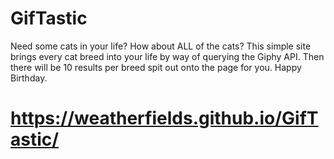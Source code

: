 # GifTastic

Need some cats in your life? How about ALL of the cats? 
This simple site brings every cat breed into your life by way of querying the Giphy API.
Then there will be 10 results per breed spit out onto the page for you.
Happy Birthday.
# https://weatherfields.github.io/GifTastic/
